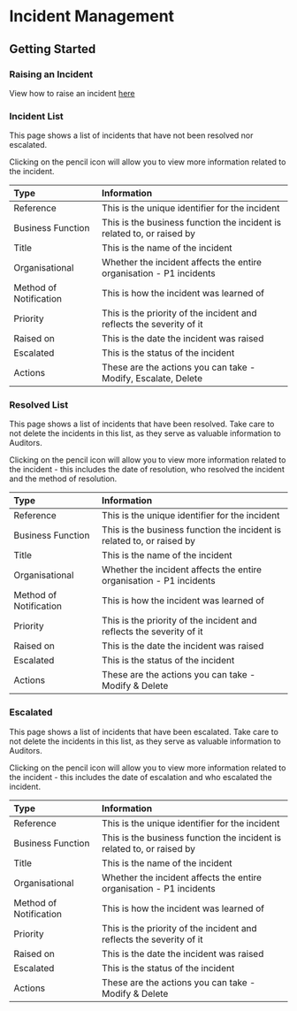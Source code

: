 # Incident Management

## Getting Started

### Raising an Incident

View how to raise an incident [here][Raising Incidents]

### Incident List

This page shows a list of incidents that have not been resolved nor escalated.

Clicking on the pencil icon will allow you to view more information related to the incident.

| Type 					 | Information 																|
| :--------------------- | :----------------------------------------------------------------------- |
| Reference 			 | This is the unique identifier for the incident 							|
| Business Function 	 | This is the business function the incident is related to, or raised by 	|
| Title 				 | This is the name of the incident 										|
| Organisational 		 | Whether the incident affects the entire organisation - P1 incidents 		|
| Method of Notification | This is how the incident was learned of 									|
| Priority 				 | This is the priority of the incident and reflects the severity of it 	|
| Raised on 			 | This is the date the incident was raised 								|
| Escalated 			 | This is the status of the incident 										|
| Actions 				 | These are the actions you can take - Modify, Escalate, Delete 			|

### Resolved List

This page shows a list of incidents that have been resolved. Take care to not delete the incidents in this list, as they serve as valuable information to Auditors.

Clicking on the pencil icon will allow you to view more information related to the incident - this includes the date of resolution, who resolved the incident and the method of resolution.

| Type 					 | Information 																|
| :--------------------- | :----------------------------------------------------------------------- |
| Reference 			 | This is the unique identifier for the incident 							|
| Business Function 	 | This is the business function the incident is related to, or raised by 	|
| Title 				 | This is the name of the incident 										|
| Organisational 		 | Whether the incident affects the entire organisation - P1 incidents 		|
| Method of Notification | This is how the incident was learned of 									|
| Priority 				 | This is the priority of the incident and reflects the severity of it 	|
| Raised on 			 | This is the date the incident was raised 								|
| Escalated 			 | This is the status of the incident 										|
| Actions 				 | These are the actions you can take - Modify & Delete 					|

### Escalated

This page shows a list of incidents that have been escalated. Take care to not delete the incidents in this list, as they serve as valuable information to Auditors.

Clicking on the pencil icon will allow you to view more information related to the incident - this includes the date of escalation and who escalated the incident.

| Type 					 | Information 																|
| :--------------------- | :----------------------------------------------------------------------- |
| Reference 			 | This is the unique identifier for the incident 							|
| Business Function 	 | This is the business function the incident is related to, or raised by 	|
| Title 				 | This is the name of the incident 										|
| Organisational 		 | Whether the incident affects the entire organisation - P1 incidents 		|
| Method of Notification | This is how the incident was learned of 									|
| Priority 				 | This is the priority of the incident and reflects the severity of it 	|
| Raised on 			 | This is the date the incident was raised 								|
| Escalated 			 | This is the status of the incident 										|
| Actions 				 | These are the actions you can take - Modify & Delete 					|

[Raising Incidents]: link/to/Raising_Incidents.md
